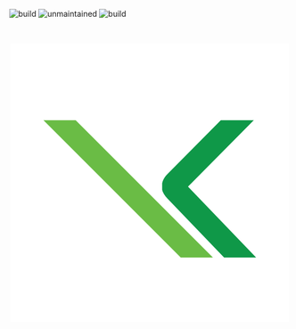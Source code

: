 ![build](http://img.shields.io/badge/build-passing-success.png)
![unmaintained](http://img.shields.io/badge/status-unmaintained-red.png)
![build](https://img.shields.io/badge/coverage-73%-yellow)
 
⠀⠀⠀⠀<p align="center">
      ![](images/home/k-shop.png)
     </p>
